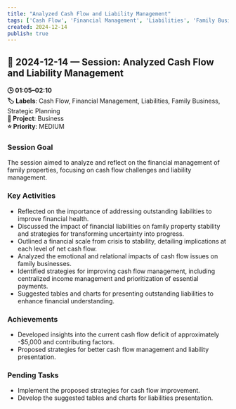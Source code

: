 ```yaml
---
title: "Analyzed Cash Flow and Liability Management"
tags: ['Cash Flow', 'Financial Management', 'Liabilities', 'Family Business', 'Strategic Planning']
created: 2024-12-14
publish: true
---
```


## 📅 2024-12-14 — Session: Analyzed Cash Flow and Liability Management

**🕒 01:05–02:10**  
**🏷️ Labels**: Cash Flow, Financial Management, Liabilities, Family Business, Strategic Planning  
**📂 Project**: Business  
**⭐ Priority**: MEDIUM  


### Session Goal
The session aimed to analyze and reflect on the financial management of family properties, focusing on cash flow challenges and liability management.

### Key Activities
- Reflected on the importance of addressing outstanding liabilities to improve financial health.
- Discussed the impact of financial liabilities on family property stability and strategies for transforming uncertainty into progress.
- Outlined a financial scale from crisis to stability, detailing implications at each level of net cash flow.
- Analyzed the emotional and relational impacts of cash flow issues on family businesses.
- Identified strategies for improving cash flow management, including centralized income management and prioritization of essential payments.
- Suggested tables and charts for presenting outstanding liabilities to enhance financial understanding.

### Achievements
- Developed insights into the current cash flow deficit of approximately -$5,000 and contributing factors.
- Proposed strategies for better cash flow management and liability presentation.

### Pending Tasks
- Implement the proposed strategies for cash flow improvement.
- Develop the suggested tables and charts for liabilities presentation.
